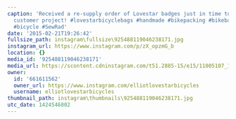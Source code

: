 ```yaml
---
caption: 'Received a re-supply order of Lovestar badges just in time to start a fun
  customer project! #lovestarbicyclebags #handmade #bikepacking #bikebag #MUSA #Cycling
  #bicycle #SewRad'
date: '2015-02-21T19:26:42'
fullsize_path: instagram\fullsize\925488119046238171.jpg
instagram_url: https://www.instagram.com/p/zX_opzmG_b
location: {}
media_id: '925488119046238171'
media_url: https://scontent.cdninstagram.com/t51.2885-15/e15/11005107_1567572813481283_248980310_n.jpg?ig_cache_key=OTI1NDg4MTE5MDQ2MjM4MTcx.2
owner:
  id: '661611562'
  owner_url: https://www.instagram.com/elliotlovestarbicycles
  username: elliotlovestarbicycles
thumbnail_path: instagram\thumbnails\925488119046238171.jpg
utc_date: 1424546802
---
```

